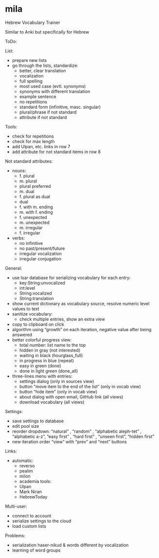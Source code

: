 # mila
 Hebrew Vocabulary Trainer

Similar to Anki but specifically for Hebrew

ToDo:

List:
- prepare new lists
- go through the lists, standardize:
  - better, clear translation
  - vocalization
  - full spelling
  - most used case (evtl. synonyms)
  - synonyms with different translation
  - example sentence
  - no repetitions
  - standard form (infinitive, masc. singular)
  - plural/phrase if not standard
  - attribute if not standard

Tools:
- check for repetitions
- check for max length
- add Ulpan, etc. links in row 7
- add attribute for not standard items in row 8

Not standard attributes:
- nouns:
  - f. plural
  - m. plural
  - plural preferred
  - m. dual
  - f. plural as dual
  - dual
  - f. with m. ending
  - m. with f. ending
  - f. unexpected
  - m. unexpected
  - m. irregular
  - f. irregular
- verbs:
  - no infinitive
  - no past/present/future
  - irregular vocalization
  - irregular conjugation

General:
- use Isar database for serializing vocabulary for each entry:
  - key:String:unvocalized
  - int:level
  - String:vocalized
  - String:translation
- show current dictionary as vocabulary source, resolve numeric level values to text
- sanitize vocabulary:
  - check multiple entries, show an extra view
- copy to clipboard on click
- algorithm using “growth” on each iteration, negative value after being answered
- better colorful progress view:
  - total number: list name to the top
  - hidden in gray (not interested)
  - waiting in black (hourglass_full)
  - in progress in blue (repeat)
  - easy in green (done)
  - done in light green (done_all)
- three-lines menu with entries:
  - settings dialog (only in sources view)
  - button “move item to the end of the list“ (only in vocab view)
  - button “hide item” (only in vocab view)
  - about dialog with open email, GitHub link (all views)
  - download vocabulary (all views)

Settings:
- save settings to database
- edit pool size
- reorder dropdown: “natural” , “random” , “alphabetic aleph-tet” , “alphabetic a-z”, “easy first” , “hard first” , “unseen first”, “hidden first”
- new iteration order “view” with “prev” and “next” buttons

Links:
- automatic:
  - reverso
  - pealim
  - milon
  - academia
tools:
  - Ulpan
  - Mark Niran
  - HebrewToday

Multi-user:
- connect to account
- serialize settings to the cloud
- load custom lists

Problems:
- serialization haser-nikud & words different by vocalization
- learning of word groups
